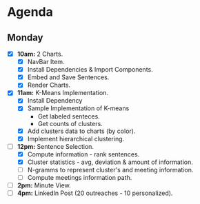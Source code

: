 # Agenda


## Monday

* [X] **10am:** 2 Charts. 
    * [X] NavBar Item.
    * [X] Install Dependencies & Import Components.
    * [X] Embed and Save Sentences.
    * [X] Render Charts.

* [X] **11am:** K-Means Implementation.
    * [X] Install Dependency
    * [X] Sample Implementation of K-means
        * Get labeled senteces.
        * Get counts of clusters.
    * [X] Add clusters data to charts (by color).
    * [X] Implement hierarchical clustering.

* [ ] **12pm:** Sentence Selection.
    * [X] Compute information - rank sentences.
    * [X] Cluster statistics - avg, deviation & amount of information. 
    * [ ] N-gramms to represent cluster's and meeting information.
    * [ ] Compute meetings information path.

* [ ] **2pm:** Minute View.
* [ ] **4pm:** LinkedIn Post (20 outreaches - 10 personalized).
